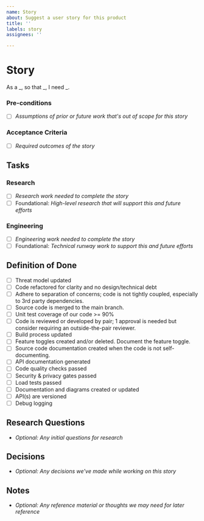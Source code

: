 ```yaml
---
name: Story
about: Suggest a user story for this product
title: ''
labels: story
assignees: ''

---
```


# Story
As a _, so that _, I need _.

### Pre-conditions
- [ ] *Assumptions of prior or future work that's out of scope for this story*

### Acceptance Criteria
- [ ] *Required outcomes of the story*

## Tasks

### Research
- [ ] *Research work needed to complete the story*
- [ ] Foundational: *High-level research that will support this and future efforts*

###  Engineering
- [ ] *Engineering work needed to complete the story*
- [ ] Foundational: *Technical runway work to support this and future efforts*

## Definition of Done
- [ ] Threat model updated
- [ ] Code refactored for clarity and no design/technical debt
- [ ] Adhere to separation of concerns; code is not tightly coupled, especially to 3rd party dependencies.
- [ ] Source code is merged to the main branch.
- [ ] Unit test coverage of our code >= 90%
- [ ] Code is reviewed or developed by pair; 1 approval is needed but consider requiring an outside-the-pair reviewer.
- [ ] Build process updated
- [ ] Feature toggles created and/or deleted.  Document the feature toggle.
- [ ] Source code documentation created when the code is not self-documenting.
- [ ] API documentation generated
- [ ] Code quality checks passed
- [ ] Security & privacy gates passed
- [ ] Load tests passed
- [ ] Documentation and diagrams created or updated
- [ ] API(s) are versioned
- [ ] Debug logging

## Research Questions 
- *Optional: Any initial questions for research*

## Decisions
- *Optional: Any decisions we've made while working on this story*

## Notes
- *Optional: Any reference material or thoughts we may need for later reference*